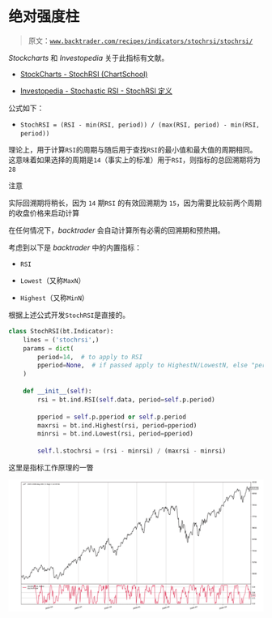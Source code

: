 # 绝对强度柱

> 原文：[`www.backtrader.com/recipes/indicators/stochrsi/stochrsi/`](https://www.backtrader.com/recipes/indicators/stochrsi/stochrsi/)

*Stockcharts* 和 *Investopedia* 关于此指标有文献。

+   [StockCharts - StochRSI (ChartSchool)](https://stockcharts.com/school/doku.php?id=chart_school:technical_indicators:stochrsi)

+   [Investopedia - Stochastic RSI - StochRSI 定义](https://www.investopedia.com/terms/s/stochrsi.asp)

公式如下：

+   `StochRSI = (RSI - min(RSI, period)) / (max(RSI, period) - min(RSI, period))`

理论上，用于计算`RSI`的周期与随后用于查找`RSI`的最小值和最大值的周期相同。这意味着如果选择的周期是`14`（事实上的标准）用于`RSI`，则指标的总回溯期将为`28`

注意

实际回溯期将稍长，因为 `14` 期`RSI` 的有效回溯期为 `15`，因为需要比较前两个周期的收盘价格来启动计算

在任何情况下，*backtrader* 会自动计算所有必需的回溯期和预热期。

考虑到以下是 *backtrader* 中的内置指标：

+   `RSI`

+   `Lowest`（又称`MaxN`）

+   `Highest`（又称`MinN`）

根据上述公式开发`StochRSI`是直接的。

```py
class StochRSI(bt.Indicator):
    lines = ('stochrsi',)
    params = dict(
        period=14,  # to apply to RSI
        pperiod=None,  # if passed apply to HighestN/LowestN, else "period"
    )

    def __init__(self):
        rsi = bt.ind.RSI(self.data, period=self.p.period)

        pperiod = self.p.pperiod or self.p.period
        maxrsi = bt.ind.Highest(rsi, period=pperiod)
        minrsi = bt.ind.Lowest(rsi, period=pperiod)

        self.l.stochrsi = (rsi - minrsi) / (maxrsi - minrsi)
```

这里是指标工作原理的一瞥

![STOCHRSI 视图](img/7920769ed9c1ad01b1adc3765791f002.png)
